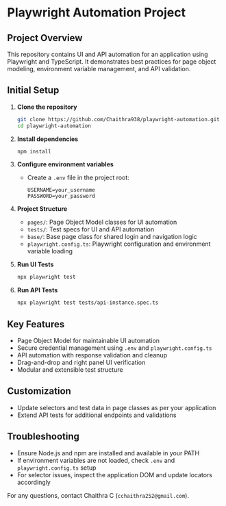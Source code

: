 # Playwright Automation Project

## Project Overview
This repository contains UI and API automation for an application using Playwright and TypeScript. It demonstrates best practices for page object modeling, environment variable management, and API validation.

## Initial Setup

1. **Clone the repository**
	```sh
	git clone https://github.com/Chaithra938/playwright-automation.git
	cd playwright-automation
	```

2. **Install dependencies**
	```sh
	npm install
	```

3. **Configure environment variables**
	- Create a `.env` file in the project root:
	  ```env
	  USERNAME=your_username
	  PASSWORD=your_password
	  ```

4. **Project Structure**
	- `pages/`: Page Object Model classes for UI automation
	- `tests/`: Test specs for UI and API automation
	- `base/`: Base page class for shared login and navigation logic
	- `playwright.config.ts`: Playwright configuration and environment variable loading

5. **Run UI Tests**
	```sh
	npx playwright test
	```

6. **Run API Tests**
	```sh
	npx playwright test tests/api-instance.spec.ts
	```

## Key Features
- Page Object Model for maintainable UI automation
- Secure credential management using `.env` and `playwright.config.ts`
- API automation with response validation and cleanup
- Drag-and-drop and right panel UI verification
- Modular and extensible test structure

## Customization
- Update selectors and test data in page classes as per your application
- Extend API tests for additional endpoints and validations

## Troubleshooting
- Ensure Node.js and npm are installed and available in your PATH
- If environment variables are not loaded, check `.env` and `playwright.config.ts` setup
- For selector issues, inspect the application DOM and update locators accordingly

For any questions, contact Chaithra C (`cchaithra252@gmail.com`).
